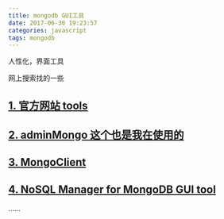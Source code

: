 ```yaml
---
title: mongodb GUI工具
date: 2017-06-30 19:23:57
categories: javascript
tags: mongodb
---
```

人性化，界面工具
<!-- more -->

网上搜索找的一些

## [1. 官方网站 tools](https://docs.mongodb.com/tools/)

## [2. adminMongo 这个也是我在使用的](https://github.com/mrvautin/adminMongo)

## [3. MongoClient](https://github.com/mongoclient/mongoclient)

## [4. NoSQL Manager for MongoDB GUI tool](https://www.mongodbmanager.com/)

......
